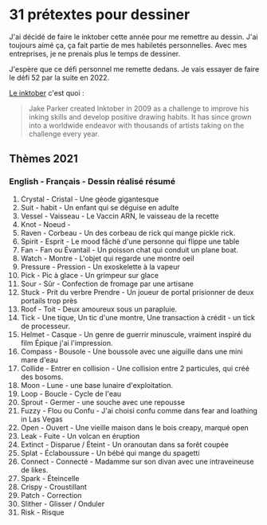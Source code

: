 # 31 prétextes pour dessiner
J'ai décidé de faire le inktober cette année pour me remettre au dessin. J'ai toujours aimé ça, ça fait partie de mes habiletés personnelles. Avec mes entreprises, je ne prenais plus le temps de dessiner.

J'espère que ce défi personnel me remette dedans. Je vais essayer de faire le défi 52 par la suite en 2022.

[Le inktober](https://inktober.com/) c'est quoi : 
> Jake Parker created Inktober in 2009 as a challenge to improve his inking skills and develop positive drawing habits. It has since grown into a worldwide endeavor with thousands of artists taking on the challenge every year.

## Thèmes 2021

### **English** - **Français** - Dessin réalisé résumé

1. Crystal - Cristal - Une géode gigantesque
2. Suit - habit - Un enfant qui se déguise en adulte
3. Vessel - Vaisseau - Le Vaccin ARN, le vaisseau de la recette
4. Knot - Noeud - 
5. Raven - Corbeau - Un des corbeau de rick qui mange pickle rick.
6. Spirit - Esprit - Le mood fâché d'une personne qui flippe une table
7. Fan - Fan ou Évantail - Un poisson chat qui conduit un plane boat.
8. Watch - Montre - L'objet qui regarde une montre oeil
9. Pressure - Pression - Un exoskelette à la vapeur
10. Pick - Pic à glace - Un grimpeur sur glace
11. Sour - Sûr - Confection de fromage par une artisane
12. Stuck - Prit du verbre Prendre - Un joueur de portal prisionner de deux portails trop près
13. Roof - Toit - Deux amoureux sous un parapluie.
14. Tick - Une tique, Un tic d'une montre, Une transaction à crédit - un tick de processeur.
15. Helmet - Casque - Un genre de guerrir minuscule, vraiment inspiré du film Épique j'ai l'impression.
16. Compass - Bousole - Une boussole avec une aiguille dans une mini mare d'eau
17. Collide - Entrer en collision - Une collision entre 2 particules, qui créé des bosoms.
18. Moon - Lune - une base lunaire d'exploitation.
19. Loop - Boucle - Cycle de l'eau
20. Sprout - Germer - une souche avec une repousse
21. Fuzzy - Flou ou Confu - J'ai choisi confu comme dans fear and loathing in Las Vegas
22. Open - Ouvert - Une vieille maison dans le bois creapy, marqué open
23. Leak - Fuite - Un volcan en éruption
24. Extinct - Disparue / Éteint - Un oranoutan dans sa forêt coupée
25. Splat - Éclaboussure - Un bébé qui mange du spagetti
26. Connect - Connecté - Madamme sur son divan avec une intraveineuse de likes.
27. Spark - Éteincelle
28. Crispy - Croustillant
29. Patch - Correction 
30. Slither - Glisser / Onduler
31. Risk - Risque
